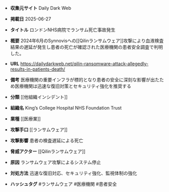- **収集元サイト**
Daily Dark Web

- **掲載日**
2025-06-27

- **タイトル**
ロンドンNHS病院でランサム死亡事故発生

- **概要**
2024年6月のSynnovisへの[[Qilinランサムウェア]]攻撃により血液検査結果の遅延が発生し患者の死亡が確認された医療機関の患者安全調査で判明した。

- **URL**
https://dailydarkweb.net/qilin-ransomware-attack-allegedly-results-in-patients-death/

- **備考**
医療機関の重要インフラが標的となり患者の安全に深刻な影響が出たため医療機関は迅速な復旧対策とセキュリティ強化を推奨する

- **分類**
[[他組織インシデント]]

- **組織名**
King’s College Hospital NHS Foundation Trust

- **業種**
[[医療業]]

- **攻撃手口**
[[ランサムウェア]]

- **攻撃影響**
患者の検査遅延による死亡

- **脅威アクター**
[[Qilinランサムウェア]]

- **原因**
ランサムウェア攻撃によるシステム停止

- **対処方法**
迅速な復旧対応、セキュリティ強化、監視体制の強化

- **ハッシュタグ**
#ランサムウェア #医療機関 #患者安全
